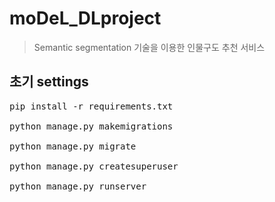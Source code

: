 # moDeL_DLproject

> Semantic segmentation 기술을 이용한 인물구도 추천 서비스

## 초기 settings  

<pre>
pip install -r requirements.txt 

python manage.py makemigrations

python manage.py migrate
 
python manage.py createsuperuser

python manage.py runserver
</pre>